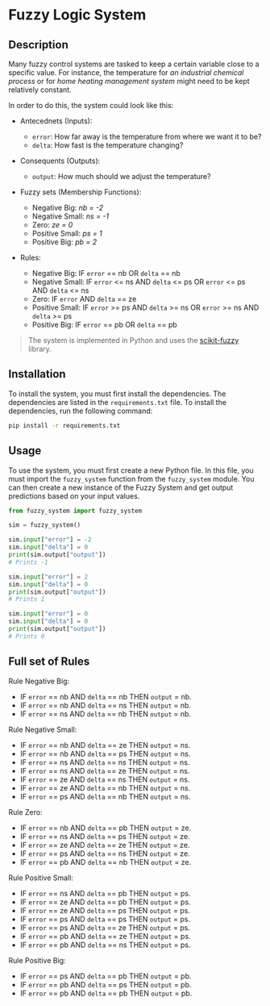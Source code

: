# Fuzzy Logic System

## Description

Many fuzzy control systems are tasked to keep a certain variable close to a specific value. For instance, the temperature for _an industrial chemical process_ or for _home heating management system_ might need to be kept relatively constant.

In order to do this, the system could look like this:

- Antecednets (Inputs):

  - `error`: How far away is the temperature from where we want it to be?
  - `delta`: How fast is the temperature changing?

- Consequents (Outputs):

  - `output`: How much should we adjust the temperature?

- Fuzzy sets (Membership Functions):

  - Negative Big: _nb = -2_
  - Negative Small: _ns = -1_
  - Zero: _ze = 0_
  - Positive Small: _ps = 1_
  - Positive Big: _pb = 2_

- Rules:

  - Negative Big: IF `error` == nb OR `delta` == nb
  - Negative Small: IF `error` <= ns AND `delta` <= ps OR `error` <= ps AND `delta` <= ns
  - Zero: IF `error` AND `delta` == ze
  - Positive Small: IF `error` >= ps AND `delta` >= ns OR `error` >= ns AND `delta` >= ps
  - Positive Big: IF `error` == pb OR `delta` == pb

> The system is implemented in Python and uses the [scikit-fuzzy](https://pythonhosted.org/scikit-fuzzy/) library.

## Installation

To install the system, you must first install the dependencies. The dependencies are listed in the `requirements.txt` file. To install the dependencies, run the following command:

```bash
pip install -r requirements.txt
```

## Usage

To use the system, you must first create a new Python file. In this file, you must import the `fuzzy_system` function from the `fuzzy_system` module. You can then create a new instance of the Fuzzy System and get output predictions based on your input values.

```python
from fuzzy_system import fuzzy_system

sim = fuzzy_system()

sim.input["error"] = -2
sim.input["delta"] = 0
print(sim.output["output"])
# Prints -1

sim.input["error"] = 2
sim.input["delta"] = 0
print(sim.output["output"])
# Prints 1

sim.input["error"] = 0
sim.input["delta"] = 0
print(sim.output["output"])
# Prints 0
```

## Full set of Rules

Rule Negative Big:

- IF `error` == nb AND `delta` == nb THEN `output` = nb.
- IF `error` == nb AND `delta` == ns THEN `output` = nb.
- IF `error` == ns AND `delta` == nb THEN `output` = nb.

Rule Negative Small:

- IF `error` == nb AND `delta` == ze THEN `output` = ns.
- IF `error` == nb AND `delta` == ps THEN `output` = ns.
- IF `error` == ns AND `delta` == ns THEN `output` = ns.
- IF `error` == ns AND `delta` == ze THEN `output` = ns.
- IF `error` == ze AND `delta` == ns THEN `output` = ns.
- IF `error` == ze AND `delta` == nb THEN `output` = ns.
- IF `error` == ps AND `delta` == nb THEN `output` = ns.

Rule Zero:

- IF `error` == nb AND `delta` == pb THEN `output` = ze.
- IF `error` == ns AND `delta` == ps THEN `output` = ze.
- IF `error` == ze AND `delta` == ze THEN `output` = ze.
- IF `error` == ps AND `delta` == ns THEN `output` = ze.
- IF `error` == pb AND `delta` == nb THEN `output` = ze.

Rule Positive Small:

- IF `error` == ns AND `delta` == pb THEN `output` = ps.
- IF `error` == ze AND `delta` == pb THEN `output` = ps.
- IF `error` == ze AND `delta` == ps THEN `output` = ps.
- IF `error` == ps AND `delta` == ps THEN `output` = ps.
- IF `error` == ps AND `delta` == ze THEN `output` = ps.
- IF `error` == pb AND `delta` == ze THEN `output` = ps.
- IF `error` == pb AND `delta` == ns THEN `output` = ps.

Rule Positive Big:

- IF `error` == ps AND `delta` == pb THEN `output` = pb.
- IF `error` == pb AND `delta` == ps THEN `output` = pb.
- IF `error` == pb AND `delta` == pb THEN `output` = pb.
